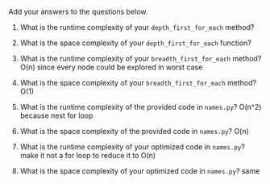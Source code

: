 Add your answers to the questions below.

1. What is the runtime complexity of your `depth_first_for_each` method?

2. What is the space complexity of your `depth_first_for_each` function?

3. What is the runtime complexity of your `breadth_first_for_each` method? O(n) since every node could be explored in worst case

4. What is the space complexity of your `breadth_first_for_each` method? O(1)


5. What is the runtime complexity of the provided code in `names.py`? O(n^2) because nest for loop

6. What is the space complexity of the provided code in `names.py`? O(n)

7. What is the runtime complexity of your optimized code in `names.py`? make it not a for loop to reduce it to O(n)

8. What is the space complexity of your optimized code in `names.py`? same
